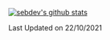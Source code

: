 [![sebdev's github stats](https://github-readme-stats.vercel.app/api?username=sebdeveloper6952&theme=vue-dark)](https://github.com/anuraghazra/github-readme-stats)
<!--START_SECTION:waka-->

 Last Updated on 22/10/2021
<!--END_SECTION:waka-->
